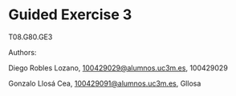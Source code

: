 # Guided Exercise 3

T08.G80.GE3

Authors:

Diego Robles Lozano, 100429029@alumnos.uc3m.es, 100429029

Gonzalo Llosá Cea, 100429091@alumnos.uc3m.es, Gllosa
